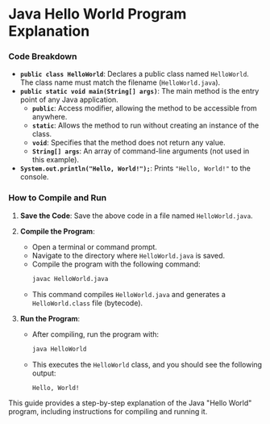 # Java Hello World Program Explanation

### Code Breakdown

- **`public class HelloWorld`**: Declares a public class named `HelloWorld`. The class name must match the filename (`HelloWorld.java`).
- **`public static void main(String[] args)`**: The main method is the entry point of any Java application.
    - **`public`**: Access modifier, allowing the method to be accessible from anywhere.
    - **`static`**: Allows the method to run without creating an instance of the class.
    - **`void`**: Specifies that the method does not return any value.
    - **`String[] args`**: An array of command-line arguments (not used in this example).
- **`System.out.println("Hello, World!");`**: Prints `"Hello, World!"` to the console.

### How to Compile and Run

1. **Save the Code**: Save the above code in a file named `HelloWorld.java`.

2. **Compile the Program**:
    - Open a terminal or command prompt.
    - Navigate to the directory where `HelloWorld.java` is saved.
    - Compile the program with the following command:
      ```bash
      javac HelloWorld.java
      ```
    - This command compiles `HelloWorld.java` and generates a `HelloWorld.class` file (bytecode).

3. **Run the Program**:
    - After compiling, run the program with:
      ```bash
      java HelloWorld
      ```
    - This executes the `HelloWorld` class, and you should see the following output:

      ```plaintext
      Hello, World!
      ```

This guide provides a step-by-step explanation of the Java "Hello World" program, including instructions for compiling and running it.
